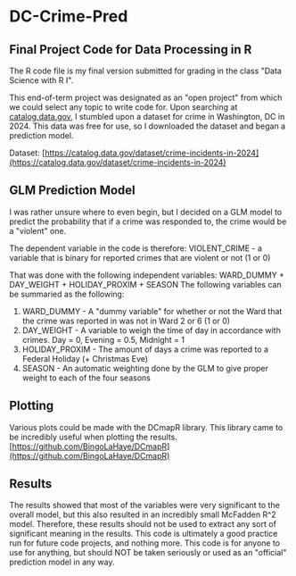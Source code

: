 # DC-Crime-Pred

## Final Project Code for Data Processing in R

The R code file is my final version submitted for grading in the class "Data Science with R I".

This end-of-term project was designated as an "open project" from which we could select any topic to write code for. 
Upon searching at [catalog.data.gov](catalog.data.gov), I stumbled upon a dataset for crime in Washington, DC in 2024. 
This data was free for use, so I downloaded the dataset and began a prediction model.

Dataset: [https://catalog.data.gov/dataset/crime-incidents-in-2024](https://catalog.data.gov/dataset/crime-incidents-in-2024)

## GLM Prediction Model

I was rather unsure where to even begin, but I decided on a GLM model to predict the probability that if a crime was responded to, the crime would be a "violent" one. 

The dependent variable in the code is therefore: VIOLENT_CRIME - a variable that is binary for reported crimes that are violent or not (1 or 0)

That was done with the following independent variables: WARD_DUMMY + DAY_WEIGHT + HOLIDAY_PROXIM + SEASON
The following variables can be summaried as the following:

1. WARD_DUMMY - A "dummy variable" for whether or not the Ward that the crime was reported in was not in Ward 2 or 6 (1 or 0)
2. DAY_WEIGHT - A variable to weigh the time of day in accordance with crimes. Day = 0, Evening = 0.5, Midnight = 1
3. HOLIDAY_PROXIM - The amount of days a crime was reported to a Federal Holiday (+ Christmas Eve)
4. SEASON - An automatic weighting done by the GLM to give proper weight to each of the four seasons

## Plotting

Various plots could be made with the DCmapR library. This library came to be incredibly useful when plotting the results. 
[https://github.com/BingoLaHaye/DCmapR](https://github.com/BingoLaHaye/DCmapR)
## Results

The results showed that most of the variables were very significant to the overall model, but this also resulted in an incredibly small McFadden R^2 model. 
Therefore, these results should not be used to extract any sort of significant meaning in the results. This code is ultimately a good practice run for future code projects, and nothing more. 
This code is for anyone to use for anything, but should NOT be taken seriously or used as an "official" prediction model in any way. 


